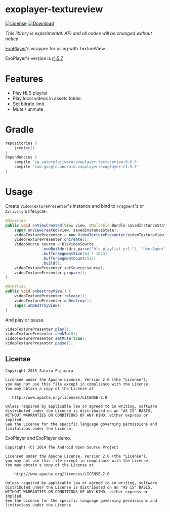 exoplayer-textureview
===

[![License](https://img.shields.io/badge/license-Apache%202-blue.svg)](https://www.apache.org/licenses/LICENSE-2.0)
[![Download](https://api.bintray.com/packages/satorufujiwara/maven/exoplayer-textureview/images/download.svg)](https://bintray.com/satorufujiwara/maven/exoplayer-textureview/_latestVersion)

*This library is experimental. API and all codes will be changed without notice*

[ExoPlayer](https://github.com/google/ExoPlayer)'s wrapper for using with TextureView.

ExoPlayer's version is [r1.5.7](https://github.com/google/ExoPlayer/blob/master/RELEASENOTES.md#r157)

# Features
* Play HLS playlist
* Play local videos in assets folder.
* Set bitrate limit
* Mute / unmute

# Gradle

```groovy
repositories {
    jcenter()
}
dependencies {
    compile 'jp.satorufujiwara:exoplayer-textureview:0.6.5'
    compile 'com.google.android.exoplayer:exoplayer:r1.5.7'
}
```

# Usage

Create `VideoTexturePresenter`'s instance and bind to `Fragment`'s or `Activity`'s lifecycle.

```java
@Override
public void onViewCreated(View view, @Nullable Bundle savedInstanceState) {
    super.onViewCreated(view, savedInstanceState);
    videoTexturePresenter = new VideoTexturePresenter(videoTextureView);
    videoTexturePresenter.onCreate();
    VideoSource source = HlsVideoSource
                .newBuilder(Uri.parse("hls playlist url."), "UserAgent")
                .bufferSegmentSize(64 * 1024)
                .bufferSegmentCount(512)
                .build();
    videoTexturePresenter.setSource(source);
    videoTexturePresenter.prepare();
}

@Override
public void onDestroyView() {
    videoTexturePresenter.release();
    videoTexturePresenter.onDestroy();
    super.onDestroyView();
}
```

And play or pause.

```java
videoTexturePresenter.play();
videoTexturePresenter.seekTo(0);
videoTexturePresenter.setMute(true);
videoTexturePresenter.pause();
```

License
-------

    Copyright 2015 Satoru Fujiwara

    Licensed under the Apache License, Version 2.0 (the "License");
    you may not use this file except in compliance with the License.
    You may obtain a copy of the License at

       http://www.apache.org/licenses/LICENSE-2.0

    Unless required by applicable law or agreed to in writing, software
    distributed under the License is distributed on an "AS IS" BASIS,
    WITHOUT WARRANTIES OR CONDITIONS OF ANY KIND, either express or implied.
    See the License for the specific language governing permissions and
    limitations under the License.

ExoPlayer and ExoPlayer demo.

    Copyright (C) 2014 The Android Open Source Project
    
    Licensed under the Apache License, Version 2.0 (the "License");
    you may not use this file except in compliance with the License.
    You may obtain a copy of the License at
    
        http://www.apache.org/licenses/LICENSE-2.0
    
    Unless required by applicable law or agreed to in writing, software
    distributed under the License is distributed on an "AS IS" BASIS,
    WITHOUT WARRANTIES OR CONDITIONS OF ANY KIND, either express or implied.
    See the License for the specific language governing permissions and
    limitations under the License.
